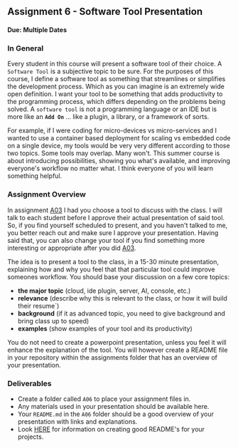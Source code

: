 ## Assignment 6 - Software Tool Presentation

#### Due: Multiple Dates

### In General

Every student in this course will present a software tool of their choice. A `Software Tool` is a subjective topic to be sure. For the purposes of this course, I define a software tool as something that streamlines or simplifies the development process. Which as you can imagine is an extremely wide open definition. I want your tool to be something that adds productivity to the programming process, which differs depending on the problems being solved. A `software tool` is not a programming language or an IDE but is more like an **`Add On`** ... like a plugin, a library, or a framework of sorts.

For example, if I were coding for micro-devices vs micro-services and I wanted to use a container based deployment for scaling vs embedded code on a single device, my tools would be very very different according to those two topics. Some tools may overlap. Many won't. This summer course is about introducing possibilities, showing you what's available, and improving everyone's workflow no matter what. I think everyone of you will learn something helpful.

### Assignment Overview

In assignment [A03](../A03/README.md) I had you choose a tool to discuss with the class. I will talk to each student before I approve their actual presentation of said tool. So, if you find yourself scheduled to present, and you haven't talked to me, you better reach out and make sure I approve your presentation. Having said that, you can also change your tool if you find something more interesting or appropriate after you did [A03](../A03/README.md).

The idea is to present a tool to the class, in a 15-30 minute presentation, explaining how and why you feel that that particular tool could improve someones workflow. You should base your discussion on a few core topics:

- **the major topic** (cloud, ide plugin, server, AI, console, etc.)
- **relevance** (describe why this is relevant to the class, or how it will build their resume`)
- **background** (if it as advanced topic, you need to give background and bring class up to speed)
- **examples** (show examples of your tool and its productivity)

You do not need to create a powerpoint presentation, unless you feel it will enhance the explanation of the tool. You will however create a README file in your repository within the assignments folder that has an overview of your presentation.

### Deliverables

- Create a folder called `A06` to place your assignment files in.
- Any materials used in your presentation should be available here.
- Your `README.md` in the `A06` folder should be a good overview of your presentation with links and explanations.
- Look [HERE](../../Resources/01-Readmees/README.md) for information on creating good README's for your projects.
